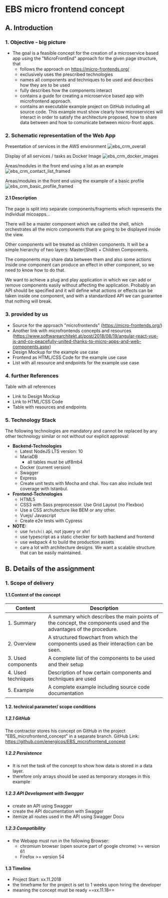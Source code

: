 # EBS micro frontend concept

## A. Introduction

### 1. Objective - big picture

- The goal is a feasible concept for the creation of a microservice based app using the "MicroFrontEnd" approach for the given page structure, that
  - follows the approach on https://micro-frontends.org/
  - exclusively uses the prescribed technologies
  - names all components and techniques to be used and describes how they are to be used
  - fully describes how the components interact
  - contains a guide for creating a microservice based app with microfrontend approach.
  - contains an executable example project on GitHub including all source code. This example must show clearly how microservices will interact in order to satisfy the architecture proposed, how to share data between and how to comunicate between micro-front apps.

### 2. Schematic representation of the Web App

Presentation of services in the AWS environment
![ebs_crm_overall](img/ebs_crm_overall.png)


Display of all services / tasks as Docker Image
![ebs_crm_docker_images](img/ebs_crm_docker_images.png)


Areas/modules in the front end using a list as an example
![ebs_crm_contact_list_framed](img/L01_Contact_list_framed.jpg)


Areas/modules in the front end using the example of a basic profile
![ebs_crm_basic_profile_framed](img/L02_Contact_Basic_framed.jpg)

#### 2.1 Description

The page is split into separate components/fragments which represents the individual micoapps...

There will be a master component which we called the shell, which orchestrates all the micro components that are going to be displayed inside the view.

Other components will be treated as children components. It will be a simple hierarchy of two layers: Master(Shell) + Children Components.

The components may share data between them and also some actions inside one component can produce an effect in other component, so we need to know how to do that.

We want to achieve a plug and play application in which we can add or remove components easily without affecting the application. Probably an API should be specified and it will define what actions or effects can be taken inside one component, and with a standardized API we can guarantee that nothing will break.


### 3. provided by us

* Source for the approach "microfrontends" (https://micro-frontends.org/)
* Another link with microfrontends concepts and resources (https://www.softwarearchitekt.at/post/2018/08/19/angular-react-vue-js-and-co-peacefully-united-thanks-to-micro-apps-and-web-components.aspx)
* Design Mockup for the example use case
* Frontend as HTML/CSS Code for the example use case
* List with all resource and endpoints for the example use case


### 4. further References

Table with all references

- Link to Design Mockup
- Link to HTML/CSS Code
- Table with resources and endpoints


### 5. Technology Stack

The following technologies are mandatory and cannot be replaced by any other technology similar or not without our explicit approval:

* **Backend-Technologies**
  * Latest NodeJS LTS version: 10
  * MariaDB
    * all tables must be utf8mb4
  * Docker (current version)
  * Swagger
  * Express
  * Create unit tests with Mocha and chai. You can also include test coverage with Istanbul.
* **Frontend-Technologies**
  * HTML5
  * CSS3 with Sass preprocessor. Use Grid Layout (no Flexbox)
  * Use a CSS archutecture like BEM or any other.
  * Vuejs/ Javascript
  * Create e2e tests with Cypress
* **NOTE:**
  * use `fetch()` api, not jquery or xhr!
  * use typescript as a static checker for both backend and frontend
  * use webpack 4 to build the production assets
  * care a lot with architecture designs. We want a scalable structure that can be easily maintained.

## B. Details of the assignment

### 1. Scope of delivery

#### 1.1.Content of the concept


| __Content__ | __Description__ |
| --- | --- |
| 1. Summary | A summary which describes the main points of the concept, the components used and the advantages of the procedure. |
| 2. Overview | A structured flowchart from which the components used as their interaction can be seen. |
| 3. Used components | A complete list of the components to be used and their setup |
| 4. Used techniques | Description of how certain components and techniques are used |
| 5. Example | A complete example including source code documentation |


#### 1.2. technical parameter/ scope conditions

##### 1.2.1 GitHub

The contractor stores his concept on GitHub in the project "EBS_microfrontend_concept" in a separate branch.
GitHub Link: https://github.com/energicos/EBS_microfrontend_concept

##### 1.2.2 Persistence

- It is not the task of the concept to show how data is stored in a data layer.
- therefore only arrays should be used as temporary storages in this example

##### 1.2.3 API Development with Swagger

- create an API using Swagger
- create the API documentation with Swagger
- itemize all routes used in the AṔI using Swagger Docu

##### 1.2.3 Compatibility

- the Webapp must run in the following Browser:
  - chromium browser (open source part of google chrome) >= version 61
  - Firefox >= version 54

#### 1.3 Timeline

* Project Start: xx.11.2018
* the timeframe for the project is set to 1 weeks upon hiring the developer
* meaning the concept must be ready ==xx.11.18==

